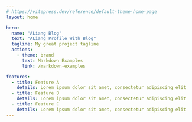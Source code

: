 ```yaml
---
# https://vitepress.dev/reference/default-theme-home-page
layout: home

hero:
  name: "ALiang Blog"
  text: "ALiang Profile With Blog"
  tagline: My great project tagline
  actions:
    - theme: brand
      text: Markdown Examples
      link: /markdown-examples

features:
  - title: Feature A
    details: Lorem ipsum dolor sit amet, consectetur adipiscing elit
  - title: Feature B
    details: Lorem ipsum dolor sit amet, consectetur adipiscing elit
  - title: Feature C
    details: Lorem ipsum dolor sit amet, consectetur adipiscing elit
---
```


